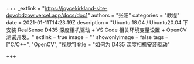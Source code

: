 +++
_extlink = "https://joycekirkland-site-dpvobdzow.vercel.app/docs/doc1"
authors = "张阳"
categories = "教程"
date = 2021-01-11T14:23:19Z
description = "Ubuntu 18.04 / Ubuntu20.04 下安装 RealSense D435 深度相机驱动 + VS Code 相关环境变量设置 + OpenCV 测试开发。"
extlink = true
image = ""
showonlyimage = false
tags = ["C/C++", "OpenCV", "视觉"]
title = "如何为 D435 深度相机安装驱动"

+++
